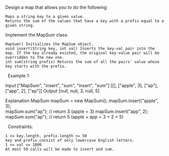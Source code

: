 Design a map that allows you to do the following:


	Maps a string key to a given value.
	Returns the sum of the values that have a key with a prefix equal to a given string.


Implement the MapSum class:


	MapSum() Initializes the MapSum object.
	void insert(String key, int val) Inserts the key-val pair into the map. If the key already existed, the original key-value pair will be overridden to the new one.
	int sum(string prefix) Returns the sum of all the pairs' value whose key starts with the prefix.


 
Example 1:

Input
["MapSum", "insert", "sum", "insert", "sum"]
[[], ["apple", 3], ["ap"], ["app", 2], ["ap"]]
Output
[null, null, 3, null, 5]

Explanation
MapSum mapSum = new MapSum();
mapSum.insert("apple", 3);  
mapSum.sum("ap");           // return 3 (apple = 3)
mapSum.insert("app", 2);    
mapSum.sum("ap");           // return 5 (apple + app = 3 + 2 = 5)


 
Constraints:


	1 <= key.length, prefix.length <= 50
	key and prefix consist of only lowercase English letters.
	1 <= val <= 1000
	At most 50 calls will be made to insert and sum.

